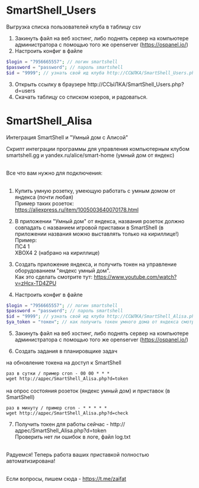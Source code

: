 # SmartShell_Users
Выгрузка списка пользователей клуба в таблицу csv

1. Закинуть файл на веб хостинг, либо поднять сервер на компьютере администратора с помощью того же openserver (https://ospanel.io/)
2. Настроить конфиг в файле

```PHP
$login = "7956665557"; // логин smartshell
$password = "password"; // пароль smartshell
$id = "9999"; // узнать свой ид клуба http://ССЫЛКА/SmartShell_Users.php?d=clubs
```
3. Открыть ссылку в браузере http://ССЫЛКА/SmartShell_Users.php?d=users
4. Скачать таблицу со списком юзеров, и радоваться.


# SmartShell_Alisa
Интеграция SmartShell и "Умный дом с Алисой"

Скрипт интеграции программы для управления компьютерным клубом smartshell.gg и yandex.ru/alice/smart-home (умный дом от яндекс)<br><br>

Все что вам нужно для подключения:<br><br>

1. Купить умную розетку, умеющую работать с умным домом от яндекса (почти любая)<br>
Пример таких розеток:<br>
https://aliexpress.ru/item/1005003640070178.html

2. В приложении "Умный дом" от яндекса, названия розеток должно совпадать с названием игровой приставки в SmartShell (в приложении названия можно выставлять только на кириллице!)<br>
Пример:<br>
ПС4 1<br>
ХВОХ4 2 (набрано на кириллице)

3. Создать приложение яндекса, и получить токен на управление оборудованием "яндекс умный дом".<br>
Как это сделать смотрите тут: https://www.youtube.com/watch?v=zHcx-TD4ZPU

4. Настроить конфиг в файле

```PHP
$login = "7956665557"; // логин smartshell
$password = "password"; // пароль smartshell
$id = "9999"; // узнать свой ид клуба http://ССЫЛКА/SmartShell_Alisa.php?d=clubs
$ya_token = "токен"; // как получить токен умного дома от яндекса смотрите http://www.youtube.com/watch?v=zHcx-TD4ZPU
```

5. Закинуть файл на веб хостинг, либо поднять сервер на компьютере администратора с помощью того же openserver (https://ospanel.io/)

6. Создать задания в планировщике задач

на обновление токена на доступ к SmartShell<br>

``
раз в сутки / пример cron - 00 00 * * *
``
<br>
``
wget http://адрес/SmartShell_Alisa.php?d=token
``
<br><br>
на опрос состояния розеток (яндекс умный дом) и приставок (в SmartShell)<br>

``
раз в минуту / пример cron - * * * * *
``
<br>
``
wget http://адрес/SmartShell_Alisa.php?d=check
``

7. Получить токен для работы сейчас - http://адрес/SmartShell_Alisa.php?d=token<br>
Проверить нет ли ошибок в логе, файл log.txt<br><br>

Радуемся! Теперь работа ваших приставкой полностью автоматизирована!<br><br>


Если вопросы, пишем сюда - https://t.me/zaifat
